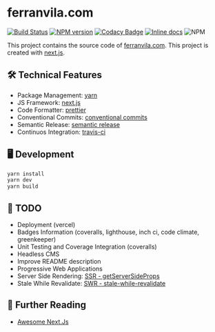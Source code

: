 # ferranvila.com

[![Build Status](https://travis-ci.com/ferranvila/ferranvila.com-nextjs.svg?branch=master)](https://travis-ci.com/ferranvila/ferranvila.com-nextjs)
[![NPM version](https://img.shields.io/npm/v/@ferranvila/nextjs.svg)](https://www.npmjs.org/package/@ferranvila/nextjs)
[![Codacy Badge](https://api.codacy.com/project/badge/Grade/480a1d81399945f4ab3fa09bc0cec224)](https://www.codacy.com/manual/fnva/ferranvila.com-nextjs?utm_source=github.com&utm_medium=referral&utm_content=ferranvila/ferranvila.com-nextjs&utm_campaign=Badge_Grade)
[![Inline docs](http://inch-ci.org/github/ferranvila/ferranvila.com-nextjs.svg?branch=master&style=shields)](http://inch-ci.org/github/ferranvila/ferranvila.com-nextjs)
![NPM](https://img.shields.io/npm/l/@ferranvila/nextjs)

This project contains the source code of [ferranvila.com](https://www.ferranvila.com/). This project is created with [next.js](https://nextjs.org/).

## 🛠 Technical Features

- Package Management: [yarn](https://yarnpkg.com/)
- JS Framework: [next.js](https://nextjs.org/)
- Code Formatter: [prettier](https://prettier.io/)
- Conventional Commits: [conventional commits](https://www.conventionalcommits.org)
- Semantic Release: [semantic release](https://github.com/semantic-release/semantic-release)
- Continuos Integration: [travis-ci](https://travis-ci.org/)

## 🖥 Development

```bash
yarn install
yarn dev
yarn build
```

## 📄 TODO

- Deployment (vercel)
- Badges Information (coveralls, lighthouse, inch ci, code climate, greenkeeper)
- Unit Testing and Coverage Integration (coveralls)
- Headless CMS
- Improve README description
- Progressive Web Applications
- Server Side Rendering: [SSR - getServerSideProps](https://nextjs.org/docs/basic-features/data-fetching#getserversideprops-server-side-rendering)
- Stale While Revalidate: [SWR - stale-while-revalidate](https://swr.now.sh/)

## 📗 Further Reading

- [Awesome Next.Js](https://github.com/unicodeveloper/awesome-nextjs)
